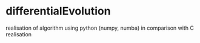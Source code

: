 # differentialEvolution
realisation of algorithm using python (numpy, numba) in comparison with C realisation
